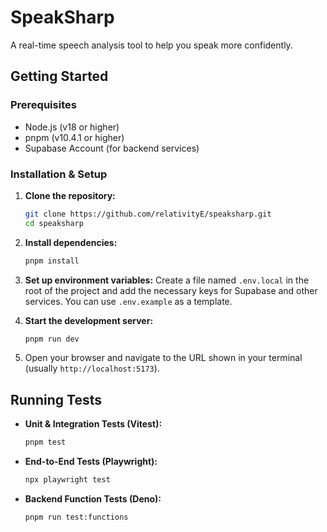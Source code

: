 # SpeakSharp

A real-time speech analysis tool to help you speak more confidently.

## Getting Started

### Prerequisites

- Node.js (v18 or higher)
- pnpm (v10.4.1 or higher)
- Supabase Account (for backend services)

### Installation & Setup

1.  **Clone the repository:**
    ```bash
    git clone https://github.com/relativityE/speaksharp.git
    cd speaksharp
    ```

2.  **Install dependencies:**
    ```bash
    pnpm install
    ```

3.  **Set up environment variables:**
    Create a file named `.env.local` in the root of the project and add the necessary keys for Supabase and other services. You can use `.env.example` as a template.

4.  **Start the development server:**
    ```bash
    pnpm run dev
    ```

5.  Open your browser and navigate to the URL shown in your terminal (usually `http://localhost:5173`).

## Running Tests

-   **Unit & Integration Tests (Vitest):**
    ```bash
    pnpm test
    ```

-   **End-to-End Tests (Playwright):**
    ```bash
    npx playwright test
    ```

-   **Backend Function Tests (Deno):**
    ```bash
    pnpm run test:functions
    ```

